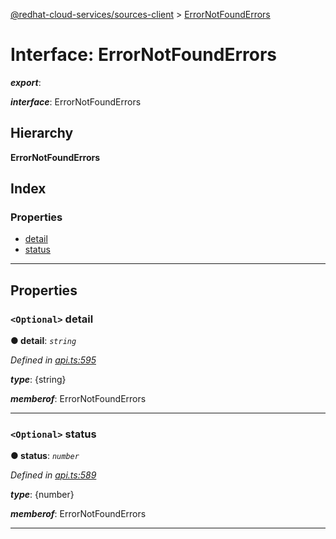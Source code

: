 [@redhat-cloud-services/sources-client](../README.md) > [ErrorNotFoundErrors](../interfaces/errornotfounderrors.md)

# Interface: ErrorNotFoundErrors

*__export__*: 

*__interface__*: ErrorNotFoundErrors

## Hierarchy

**ErrorNotFoundErrors**

## Index

### Properties

* [detail](errornotfounderrors.md#detail)
* [status](errornotfounderrors.md#status)

---

## Properties

<a id="detail"></a>

### `<Optional>` detail

**● detail**: *`string`*

*Defined in [api.ts:595](https://github.com/karelhala/javascript-clients/blob/master/packages/sources/api.ts#L595)*

*__type__*: {string}

*__memberof__*: ErrorNotFoundErrors

___
<a id="status"></a>

### `<Optional>` status

**● status**: *`number`*

*Defined in [api.ts:589](https://github.com/karelhala/javascript-clients/blob/master/packages/sources/api.ts#L589)*

*__type__*: {number}

*__memberof__*: ErrorNotFoundErrors

___

